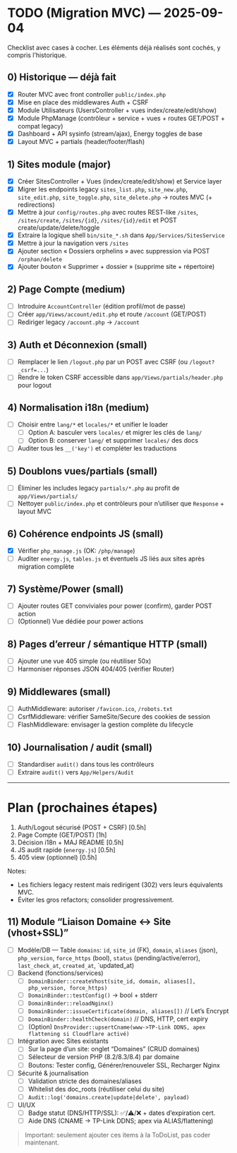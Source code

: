 # TODO (Migration MVC) — 2025-09-04

Checklist avec cases à cocher. Les éléments déjà réalisés sont cochés, y compris l’historique.

## 0) Historique — déjà fait
- [x] Router MVC avec front controller `public/index.php`
- [x] Mise en place des middlewares Auth + CSRF
- [x] Module Utilisateurs (UsersController + vues index/create/edit/show)
- [x] Module PhpManage (contrôleur + service + vues + routes GET/POST + compat legacy)
- [x] Dashboard + API sysinfo (stream/ajax), Energy toggles de base
- [x] Layout MVC + partials (header/footer/flash)

## 1) Sites module (major)
- [x] Créer SitesController + Vues (index/create/edit/show) et Service layer
- [x] Migrer les endpoints legacy `sites_list.php`, `site_new.php`, `site_edit.php`, `site_toggle.php`, `site_delete.php` → routes MVC (+ redirections)
- [x] Mettre à jour `config/routes.php` avec routes REST-like `/sites`, `/sites/create`, `/sites/{id}`, `/sites/{id}/edit` et POST create/update/delete/toggle
- [x] Extraire la logique shell `bin/site_*.sh` dans `App/Services/SitesService`
- [x] Mettre à jour la navigation vers `/sites`
- [x] Ajouter section « Dossiers orphelins » avec suppression via POST `/orphan/delete`
- [x] Ajouter bouton « Supprimer + dossier » (supprime site + répertoire)

## 2) Page Compte (medium)
- [ ] Introduire `AccountController` (édition profil/mot de passe)
- [ ] Créer `app/Views/account/edit.php` et route `/account` (GET/POST)
- [ ] Rediriger legacy `/account.php` → `/account`

## 3) Auth et Déconnexion (small)
- [ ] Remplacer le lien `/logout.php` par un POST avec CSRF (ou `/logout?_csrf=...`)
- [ ] Rendre le token CSRF accessible dans `app/Views/partials/header.php` pour logout

## 4) Normalisation i18n (medium)
- [ ] Choisir entre `lang/*` et `locales/*` et unifier le loader
  - [ ] Option A: basculer vers `locales/` et migrer les clés de `lang/`
  - [ ] Option B: conserver `lang/` et supprimer `locales/` des docs
- [ ] Auditer tous les `__('key')` et compléter les traductions

## 5) Doublons vues/partials (small)
- [ ] Éliminer les includes legacy `partials/*.php` au profit de `app/Views/partials/`
- [ ] Nettoyer `public/index.php` et contrôleurs pour n’utiliser que `Response` + layout MVC

## 6) Cohérence endpoints JS (small)
- [x] Vérifier `php_manage.js` (OK: `/php/manage`)
- [ ] Auditer `energy.js`, `tables.js` et éventuels JS liés aux sites après migration complète

## 7) Système/Power (small)
- [ ] Ajouter routes GET conviviales pour power (confirm), garder POST action
- [ ] (Optionnel) Vue dédiée pour power actions

## 8) Pages d’erreur / sémantique HTTP (small)
- [ ] Ajouter une vue 405 simple (ou réutiliser 50x)
- [ ] Harmoniser réponses JSON 404/405 (vérifier Router)

## 9) Middlewares (small)
- [ ] AuthMiddleware: autoriser `/favicon.ico`, `/robots.txt`
- [ ] CsrfMiddleware: vérifier SameSite/Secure des cookies de session
- [ ] FlashMiddleware: envisager la gestion complète du lifecycle

## 10) Journalisation / audit (small)
- [ ] Standardiser `audit()` dans tous les contrôleurs
- [ ] Extraire `audit()` vers `App/Helpers/Audit`

---

# Plan (prochaines étapes)

1. Auth/Logout sécurisé (POST + CSRF) [0.5h]
2. Page Compte (GET/POST) [1h]
3. Décision i18n + MAJ README [0.5h]
4. JS audit rapide (`energy.js`) [0.5h]
5. 405 view (optionnel) [0.5h]

Notes:
- Les fichiers legacy restent mais redirigent (302) vers leurs équivalents MVC.
- Éviter les gros refactors; consolider progressivement.


## 11) Module “Liaison Domaine ↔ Site (vhost+SSL)”
- [ ] Modèle/DB — Table `domains`: `id`, `site_id` (FK), `domain`, `aliases` (json), `php_version`, `force_https` (bool), `status` (pending/active/error), `last_check_at`, `created_at`, `updated_at)
- [ ] Backend (fonctions/services)
  - [ ] `DomainBinder::createVhost(site_id, domain, aliases[], php_version, force_https)`
  - [ ] `DomainBinder::testConfig()` -> bool + stderr
  - [ ] `DomainBinder::reloadNginx()`
  - [ ] `DomainBinder::issueCertificate(domain, aliases[])`  // Let’s Encrypt
  - [ ] `DomainBinder::healthCheck(domain)`  // DNS, HTTP, cert expiry
  - [ ] (Option) `DnsProvider::upsertCname(www->TP-Link DDNS, apex flattening si Cloudflare activé)`
- [ ] Intégration avec Sites existants
  - [ ] Sur la page d’un site: onglet “Domaines” (CRUD domaines)
  - [ ] Sélecteur de version PHP (8.2/8.3/8.4) par domaine
  - [ ] Boutons: Tester config, Générer/renouveler SSL, Recharger Nginx
- [ ] Sécurité & journalisation
  - [ ] Validation stricte des domaines/aliases
  - [ ] Whitelist des doc_roots (réutiliser celui du site)
  - [ ] `Audit::log('domains.create|update|delete', payload)`
- [ ] UI/UX
  - [ ] Badge statut (DNS/HTTP/SSL): ✅/⚠️/❌ + dates d’expiration cert.
  - [ ] Aide DNS (CNAME -> TP-Link DDNS; apex via ALIAS/flattening)

> Important: seulement ajouter ces items à la ToDoList, pas coder maintenant.
